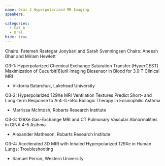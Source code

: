 ```yaml
---
name: Oral 3 Hyperpolarized MR Imaging
speakers:
  - -
categories:
  - Cat A
  - Oral
hide: true
---
```


Chairs: Fatemeh Rastegar Jooybari and Sarah Svenningsen Chairs: Aneesh Dhar and Miriam Hewlett

O3-1: Hyperpolarized Chemical Exchange Saturation Transfer (HyperCEST) Maximization of Cucurbit[6]uril Imaging Biosensor in Blood for 3.0 T Clinical MRI
- Viktoriia Batarchuk, Lakehead University

O3-2: Hyperpolarized 129Xe MRI Ventilation Textures Predict Short- and Long-term Response to Anti-IL-5Rα Biologic Therapy in Eosinophilic Asthma
- Marrissa McIntosh, Robarts Research Institute

O3-3: 129Xe Gas-Exchange MRI and CT Pulmonary Vascular Abnormalities in GINA 4-5 Asthma
- Alexander Matheson, Robarts Research Institute

O3-4: Accelerated 3D MRI with Inhaled Hyperpolarized 129Xe in Human Lungs: Troubleshooting
- Samuel Perron, Western University
